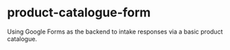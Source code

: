 # product-catalogue-form
 Using Google Forms as the backend to intake responses via a basic product catalogue.
